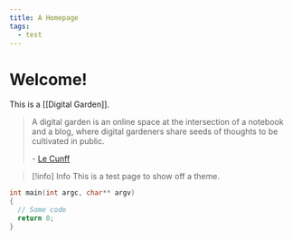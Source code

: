 ```yaml
---
title: A Homepage
tags:
  - test
---
```

# Welcome!
This is a [[Digital Garden]].
> A digital garden is an online space at the intersection of a notebook and a blog, where digital gardeners share seeds of thoughts to be cultivated in public.
> 
> \- [Le Cunff](https://nesslabs.com/digital-garden-set-up)

> [!info] Info
> This is a test page to show off a theme.

```c++
int main(int argc, char** argv)
{
  // Some code
  return 0;
}
```
